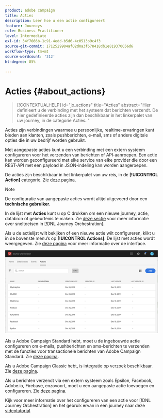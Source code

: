 ```yaml
---
product: adobe campaign
title: Acties
description: Leer hoe u een actie configureert
feature: Journeys
role: Business Practitioner
level: Intermediate
exl-id: 34f7666b-1c91-4edd-b5d6-4c0513b9c4f3
source-git-commit: 1712529984af02d0a3f678418db1e819370056d6
workflow-type: tm+mt
source-wordcount: '312'
ht-degree: 85%

---
```


# Acties {#about_actions}

>[!CONTEXTUALHELP]
>id="jo_actions"
>title="Acties"
>abstract="Hier definieert u de verbinding met het systeem dat berichten verzendt. De hier gedefinieerde acties zijn dan beschikbaar in het linkerpalet van uw journey, in de categorie Acties. "

Acties zijn verbindingen waarmee u persoonlijke, realtime-ervaringen kunt bieden aan klanten, zoals pushberichten, e-mail, sms of andere digitale opties die in uw bedrijf worden gebruikt.

Met aangepaste acties kunt u een verbinding met een extern systeem configureren voor het verzenden van berichten of API-aanroepen. Een actie kan worden geconfigureerd met elke service van elke provider die door een REST-API met een payload in JSON-indeling kan worden aangeroepen.

De acties zijn beschikbaar in het linkerpalet van uw reis, in de **[!UICONTROL Action]** categorie. Zie [deze pagina](../building-journeys/about-action-activities.md).

>[!NOTE]
>
>De configuratie van aangepaste acties wordt altijd uitgevoerd door een **technische gebruiker**.

In de lijst met **Acties** kunt u op C drukken om een nieuwe journey, actie, databron of gebeurtenis te maken. Zie [deze sectie](../about/user-interface.md#section_ksq_zr1_ffb) voor meer informatie over sneltoetsen in [!DNL Journey Orchestration].

Als u de actielijst wilt bekijken of een nieuwe actie wilt configureren, klikt u in de bovenste menu’s op **[!UICONTROL Actions]**. De lijst met acties wordt weergegeven. Zie [deze pagina](../about/user-interface.md) voor meer informatie over de interface.

![](../assets/custom1.png)

Als u Adobe Campaign Standard hebt, moet u de ingebouwde actie configureren om e-mails, pushberichten en sms-berichten te verzenden met de functies voor transactionele berichten van Adobe Campaign Standard. Zie [deze pagina](../action/working-with-adobe-campaign.md).

Als u Adobe Campaign Classic hebt, is integratie op verzoek beschikbaar. Zie [deze pagina](../action/acc-action.md).

Als u berichten verzendt via een extern systeem zoals Epsilon, Facebook, Adobe.io, Firebase, enzovoort, moet u een aangepaste actie toevoegen en configureren. Zie [deze pagina](../action/about-custom-action-configuration.md).

Kijk voor meer informatie over het configureren van een actie voor [!DNL Journey Orchestration] en het gebruik ervan in een journey naar deze [videotutorial](https://docs.adobe.com/content/help/nl-NL/journey-orchestration-learn/tutorials/configure-actions.html).

